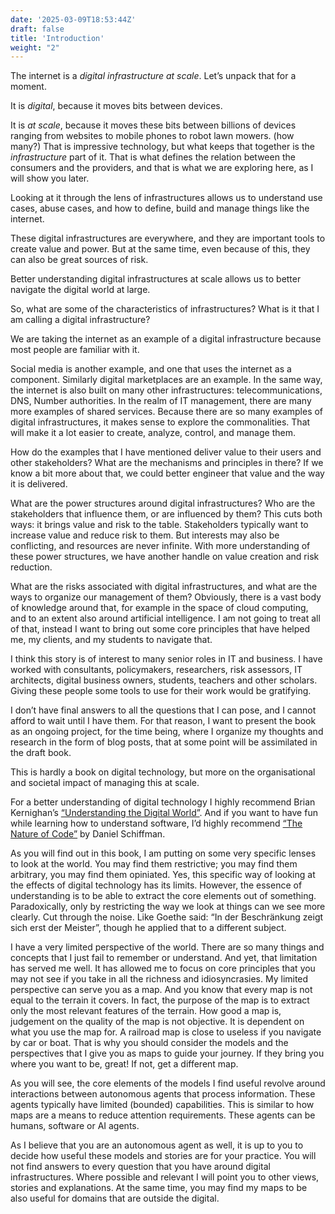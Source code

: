 ```yaml
---
date: '2025-03-09T18:53:44Z'
draft: false
title: 'Introduction'
weight: "2"
---
```

The internet is a _digital infrastructure at scale_. Let’s unpack that for a moment.

It is _digital_, because it moves bits between devices.

It is _at scale_, because it moves these bits between billions of devices ranging from websites to mobile phones to robot lawn mowers. (how many?) That is impressive technology, but what keeps that together is the _infrastructure_ part of it. That is what defines the relation between the consumers and the providers, and that is what we are exploring here, as I will show you later.

Looking at it through the lens of infrastructures allows us to understand use cases, abuse cases, and how to define, build and manage things like the internet.

These digital infrastructures are everywhere, and they are important tools to create value and power. But at the same time, even because of this, they can also be great sources of risk.

Better understanding digital infrastructures at scale allows us to better navigate the digital world at large.

So, what are some of the characteristics of infrastructures? What is it that I am calling a digital infrastructure?

We are taking the internet as an example of a digital infrastructure because most people are familiar with it.

Social media is another example, and one that uses the internet as a component. Similarly digital marketplaces are an example.
In the same way, the internet is also built on many other infrastructures: telecommunications, DNS, Number authorities.
In the realm of IT management, there are many more examples of shared services.
Because there are so many examples of digital infrastructures, it makes sense to explore the commonalities. That will make it a lot easier to create, analyze, control, and manage them.

How do the examples that I have mentioned deliver value to their users and other stakeholders? What are the mechanisms and principles in there? If we know a bit more about that, we could better engineer that value and the way it is delivered.

What are the power structures around digital infrastructures? Who are the stakeholders that influence them, or are influenced by them? This cuts both ways: it brings value and risk to the table. Stakeholders typically want to increase value and reduce risk to them. But interests may also be conflicting, and resources are never infinite. With more understanding of these power structures, we have another handle on value creation and risk reduction.

What are the risks associated with digital infrastructures, and what are the ways to organize our management of them? Obviously, there is a vast body of knowledge around that, for example in the space of cloud computing, and to an extent also around artificial intelligence. I am not going to treat all of that, instead I want to bring out some core principles that have helped me, my clients, and my students to navigate that.

I think this story is of interest to many senior roles in IT and business. I have worked with consultants, policymakers, researchers, risk assessors, IT architects, digital business owners, students, teachers and other scholars. Giving these people some tools to use for their work would be gratifying.

I don’t have final answers to all the questions that I can pose, and I cannot afford to wait until I have them. For that reason, I want to present the book as an ongoing project, for the time being, where I organize my thoughts and research in the form of blog posts, that at some point will be assimilated in the draft book.

This is hardly a book on digital technology, but more on the organisational and societal impact of managing this at scale.

For a better understanding of digital technology I highly recommend Brian Kernighan’s [“Understanding the Digital World”](https://kernighan.com). And if you want to have fun while learning how to understand software, I’d highly recommend [“The Nature of Code”](https://natureofcode.com) by Daniel Schiffman.

As you will find out in this book, I am putting on some very specific lenses to look at the world. You may find them restrictive; you may find them arbitrary, you may find them opiniated. Yes, this specific way of looking at the effects of digital technology has its limits. However, the essence of understanding is to be able to extract the core elements out of something. Paradoxically, only by restricting the way we look at things can we see more clearly. Cut through the noise. Like Goethe said: “In der Beschränkung zeigt sich erst der Meister”, though he applied that to a different subject.

I have a very limited perspective of the world. There are so many things and concepts that I just fail to remember or understand.
And yet, that limitation has served me well. It has allowed me to focus on core principles that you may not see if you take in all the richness and idiosyncrasies.
My limited perspective can serve you as a map. And you know that every map is not equal to the terrain it covers. In fact, the purpose of the map is to extract only the most relevant features of the terrain. How good a map is, judgement on the quality of the map is not objective. It is dependent on what you use the map for. A railroad map is close to useless if you navigate by car or boat.
That is why you should consider the models and the perspectives that I give you as maps to guide your journey. If they bring you where you want to be, great! If not, get a different map.

As you will see, the core elements of the models I find useful revolve around interactions between autonomous agents that process information. These agents typically have limited (bounded) capabilities.
This is similar to how maps are a means to reduce attention requirements. These agents can be humans, software or AI agents.

As I believe that you are an autonomous agent as well, it is up to you to decide how useful these models and stories are for your practice. You will not find answers to every question that you have around digital infrastructures. Where possible and relevant I will point you to other views, stories and explanations. At the same time, you may find my maps to be also useful for domains that are outside the digital.
